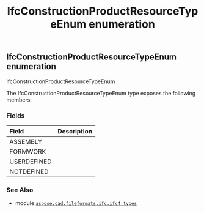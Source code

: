 ﻿---
title: IfcConstructionProductResourceTypeEnum enumeration
second_title: Aspose.CAD for Python via .NET API References
description: 
type: docs
weight: 2330
url: /python-net/aspose.cad.fileformats.ifc.ifc4.types/ifcconstructionproductresourcetypeenum/
is_root: false
---

## IfcConstructionProductResourceTypeEnum enumeration

IfcConstructionProductResourceTypeEnum



The IfcConstructionProductResourceTypeEnum type exposes the following members:

### Fields
| Field | Description |
| :- | :- |
| ASSEMBLY |  |
| FORMWORK |  |
| USERDEFINED |  |
| NOTDEFINED |  |



### See Also
* module [`aspose.cad.fileformats.ifc.ifc4.types`](..)
